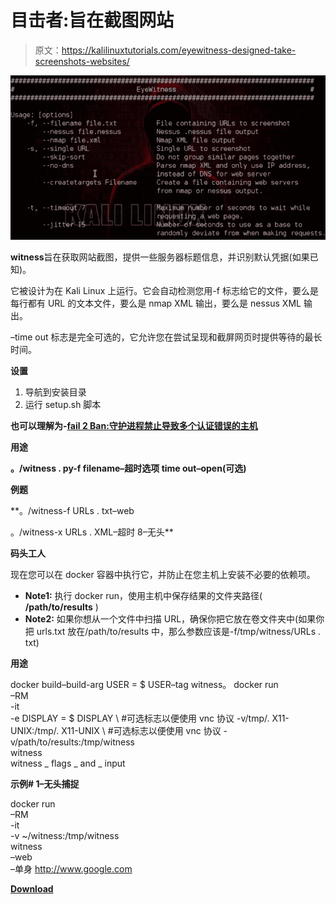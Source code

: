 # 目击者:旨在截图网站

> 原文：<https://kalilinuxtutorials.com/eyewitness-designed-take-screenshots-websites/>

[![EyeWitness  : Designed To Take Screenshots Of Websites](img//5be4a97a91c953131aac6bd1835bcbd0.png "EyeWitness  : Designed To Take Screenshots Of Websites")](https://1.bp.blogspot.com/-xu7al7Zvsxc/XcQKYmCqrpI/AAAAAAAADUg/cNckDfLg8cYdHYOgs7N4YITQLHKH7L1HgCLcBGAsYHQ/s1600/EyeWitness%25281%2529.png)

**witness**旨在获取网站截图，提供一些服务器标题信息，并识别默认凭据(如果已知)。

它被设计为在 Kali Linux 上运行。它会自动检测您用-f 标志给它的文件，要么是每行都有 URL 的文本文件，要么是 nmap XML 输出，要么是 nessus XML 输出。

–time out 标志是完全可选的，它允许您在尝试呈现和截屏网页时提供等待的最长时间。

**设置**

1.  导航到安装目录
2.  运行 setup.sh 脚本

**也可以理解为-[fail 2 Ban:守护进程禁止导致多个认证错误的主机](http://kalilinuxtutorials.com/fail2ban/)**

**用途**

**。/witness . py-f filename–超时选项 time out–open(可选)**

**例题**

**。/witness-f URLs . txt–web

。/witness-x URLs . XML–超时 8–无头**

**码头工人**

现在您可以在 docker 容器中执行它，并防止在您主机上安装不必要的依赖项。

*   **Note1:** 执行 docker run，使用主机中保存结果的文件夹路径( **/path/to/results** )
*   **Note2:** 如果你想从一个文件中扫描 URL，确保你把它放在卷文件夹中(如果你把 urls.txt 放在/path/to/results 中，那么参数应该是-f/tmp/witness/URLs . txt)

**用途**

docker build–build-arg USER = $ USER–tag witness。
docker run \
–RM \
-it \
-e DISPLAY = $ DISPLAY \ #可选标志以便使用 vnc 协议
-v/tmp/. X11-UNIX:/tmp/. X11-UNIX \ #可选标志以便使用 vnc 协议
-v/path/to/results:/tmp/witness \
witness \
witness _ flags _ and _ input

**示例# 1–无头捕捉**

docker run \
–RM \
-it \
-v ~/witness:/tmp/witness \
witness \
–web \
–单身 http://www.google.com

[**Download**](https://github.com/FortyNorthSecurity/EyeWitness)